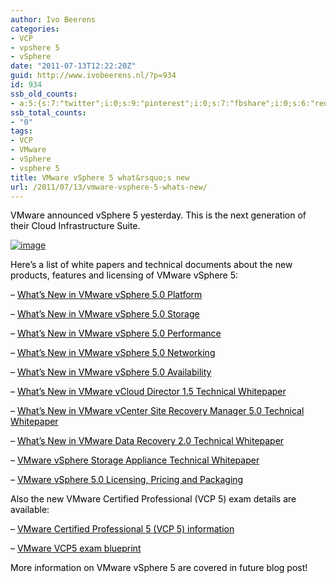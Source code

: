 ```yaml
---
author: Ivo Beerens
categories:
- VCP
- vpshere 5
- vSphere
date: "2011-07-13T12:22:20Z"
guid: http://www.ivobeerens.nl/?p=934
id: 934
ssb_old_counts:
- a:5:{s:7:"twitter";i:0;s:9:"pinterest";i:0;s:7:"fbshare";i:0;s:6:"reddit";i:0;s:6:"tumblr";i:0;}
ssb_total_counts:
- "0"
tags:
- VCP
- VMware
- vSphere
- vsphere 5
title: VMware vSphere 5 what&rsquo;s new
url: /2011/07/13/vmware-vsphere-5-whats-new/
---
```


<font color="#000000"></font>

<font color="#000000"></font>

<font color="#000000">VMware announced vSphere 5 yesterday. This is the next generation of their Cloud Infrastructure Suite.</font>

<font color="#000000"></font>

<font color="#000000"></font>

[![image](http://localhost/wp-content/uploads/2011/07/image_thumb.png "image")](http://localhost/wp-content/uploads/2011/07/image.png)

<font color="#000000"></font>

<font color="#000000">Here’s a list of white papers and technical documents about the new products, features and licensing of VMware vSphere 5:</font>

<font color="#000000"></font>

<font color="#000000"></font>

<font color="#000000">– </font>[<font color="#000000">What’s New in VMware vSphere 5.0 Platform</font>](http://www.vmware.com/files/pdf/techpaper/Whats-New-VMware-vSphere-50-Platform-Technical-Whitepaper.pdf)

<font color="#000000">– </font>[<font color="#000000">What’s New in VMware vSphere 5.0 Storage</font>](http://www.vmware.com/files/pdf/techpaper/Whats-New-VMware-vSphere-50-Storage-Technical-Whitepaper.pdf)

<font color="#000000">– </font>[<font color="#000000">What’s New in VMware vSphere 5.0 Performance</font>](http://www.vmware.com/files/pdf/techpaper/Whats-New-VMware-vSphere-50-Performance-Technical-Whitepaper.pdf)

<font color="#000000">– </font>[<font color="#000000">What’s New in VMware vSphere 5.0 Networking</font>](http://www.vmware.com/files/pdf/techpaper/Whats-New-VMware-vSphere-50-Networking-Technical-Whitepaper.pdf)

<font color="#000000">– </font>[<font color="#000000">What’s New in VMware vSphere 5.0 Availability</font>](http://www.vmware.com/files/pdf/techpaper/Whats-New-VMware-vSphere-50-Availability-Technical-Whitepaper.pdf)

<font color="#000000">– </font>[<font color="#000000">What’s New in VMware vCloud Director 1.5 Technical Whitepaper</font>](http://www.vmware.com/files/pdf/techpaper/Whats-New-VMware-vCloud-Director-15-Technical-Whitepaper.pdf)

<font color="#000000">– </font>[<font color="#000000">What’s New in VMware vCenter Site Recovery Manager 5.0 Technical Whitepaper</font>](http://www.vmware.com/files/pdf/techpaper/Whats-New-VMware-vCenter-Site-Recovery-Manager-50-Technical-Whitepaper.pdf)

<font color="#000000">– </font>[<font color="#000000">What’s New in VMware Data Recovery 2.0 Technical Whitepaper</font>](http://www.vmware.com/files/pdf/techpaper/Whats-New-VMware-Data-Recovery-20-Technical-Whitepaper.pdf)

<font color="#000000">– </font>[<font color="#000000">VMware vSphere Storage Appliance Technical Whitepaper</font>](http://www.vmware.com/files/pdf/techpaper/VMware-vSphere-Storage-Appliance-Technical-Whitepaper.pdf)

<font color="#000000">– </font>[<font color="#000000">VMware vSphere 5.0 Licensing, Pricing and Packaging</font>](http://www.vmware.com/files/pdf/vsphere_pricing.pdf)

<font color="#000000">Also the new VMware Certified Professional (VCP 5) exam details are available:</font>

<font color="#000000">– </font>[<font color="#000000">VMware Certified Professional 5 (VCP 5) information</font>](http://mylearn.vmware.com/mgrReg/plan.cfm?plan=12457&ui=www_cert)

<font color="#000000">– </font>[<font color="#000000">VMware VCP5 exam blueprint</font>](http://mylearn.vmware.com/register.cfm?course=103110)

<font color="#000000"></font>

<font color="#000000"></font>

<font color="#000000">More information on VMware vSphere 5 are covered in future blog post!</font>
